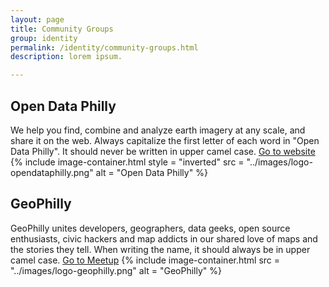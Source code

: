 ```yaml
---
layout: page
title: Community Groups
group: identity
permalink: /identity/community-groups.html
description: lorem ipsum.

---
```



## Open Data Philly
We help you find, combine and analyze earth imagery at any scale, and share it on the web. Always capitalize the first letter of each word in "Open Data Philly". It should never be written in upper camel case. [Go to website](https://www.rasterfoundry.com/)
{% include image-container.html
  style = "inverted"
  src =  "../images/logo-opendataphilly.png"
  alt =  "Open Data Philly"
%}


## GeoPhilly
GeoPhilly unites developers, geographers, data geeks, open source enthusiasts, civic hackers and map addicts in our shared love of maps and the stories they tell. When writing the name, it should always be in upper camel case. [Go to Meetup](https://www.meetup.com/GeoPhilly/)
{% include image-container.html
  src =  "../images/logo-geophilly.png"
  alt =  "GeoPhilly"
%}
